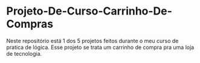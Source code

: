 # Projeto-De-Curso-Carrinho-De-Compras
Neste repositório está 1 dos 5 projetos feitos durante o meu curso de pratica de lógica. Esse projeto se trata um carrinho de compra pra uma loja de tecnologia.
